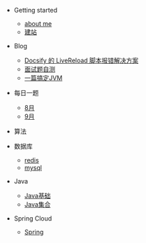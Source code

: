 - Getting started
    - [about me](README.md)
    - [建站](buildDocsify/建站.md)

- Blog
    - [Docsify 的 LiveReload 脚本报错解决方案](blog/LiveReload超时.md)
    - [面试题自测](blog/自测.md)
    - [一篇搞定JVM](blog/一篇搞定JVM.md)

- 每日一题
    - [8月](algorithm/8月.md)
    - [9月](algorithm/9月.md)

- 算法

- 数据库
    - [redis](数据库/redis.md)
    - [mysql](数据库/mysql.md)

- Java
    - [Java基础](java/Java基础.md)
    - [Java集合](java/Java集合.md)

- Spring Cloud
    - [Spring](spring/spring.md)


